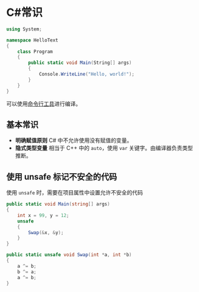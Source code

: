 # C#常识

```csharp
using System;

namespace HelloText
{
    class Program
    {
        public static void Main(String[] args)
        {
            Console.WriteLine("Hello, world!");
        }
    }
}
```

可以使用[命令行工具][]进行编译。

[命令行工具]: https://docs.microsoft.com/en-us/dotnet/csharp/language-reference/compiler-options/command-line-building-with-csc-exe

## 基本常识

- **明确赋值原则** C# 中不允许使用没有赋值的变量。
- **隐式类型变量** 相当于 C++ 中的 `auto`，使用 `var` 关键字。由编译器负责类型推断。

## 使用 unsafe 标记不安全的代码

使用 `unsafe` 时，需要在项目属性中设置允许不安全的代码

```cs
public static void Main(string[] args)
{
    int x = 99, y = 12;
    unsafe
    {
        Swap(&x, &y);
    }
}

public static unsafe void Swap(int *a, int *b)
{
    a ^= b;
    b ^= a;
    a ^= b;
}
```
